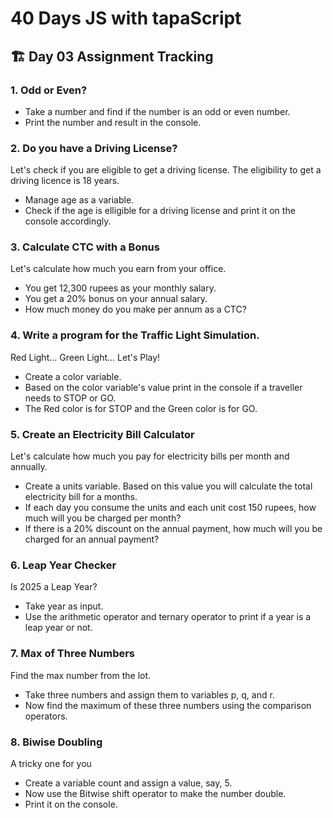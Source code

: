 # 40 Days JS with tapaScript

## 🏗 Day 03 Assignment Tracking

### 1. Odd or Even?

- Take a number and find if the number is an odd or even number.
- Print the number and result in the console.

### 2. Do you have a Driving License?

Let's check if you are eligible to get a driving license. The eligibility to get a driving licence is 18 years.

- Manage age as a variable.
- Check if the age is elligible for a driving license and print it on the console accordingly.

### 3. Calculate CTC with a Bonus

Let's calculate how much you earn from your office.

- You get 12,300 rupees as your monthly salary.
- You get a 20% bonus on your annual salary.
- How much money do you make per annum as a CTC?

### 4. Write a program for the Traffic Light Simulation.

Red Light... Green Light... Let's Play!

- Create a color variable.
- Based on the color variable's value print in the console if a traveller needs to STOP or GO.
- The Red color is for STOP and the Green color is for GO.

### 5. Create an Electricity Bill Calculator

Let's calculate how much you pay for electricity bills per month and annually.

- Create a units variable. Based on this value you will calculate the total electricity bill for a months.
- If each day you consume the units and each unit cost 150 rupees, how much will you be charged per month?
- If there is a 20% discount on the annual payment, how much will you be charged for an annual payment?

### 6. Leap Year Checker

Is 2025 a Leap Year?

- Take year as input.
- Use the arithmetic operator and ternary operator to print if a year is a leap year or not.

### 7. Max of Three Numbers

Find the max number from the lot.

- Take three numbers and assign them to variables p, q, and r.
- Now find the maximum of these three numbers using the comparison operators.

### 8. Biwise Doubling

A tricky one for you

- Create a variable count and assign a value, say, 5.
- Now use the Bitwise shift operator to make the number double.
- Print it on the console.
